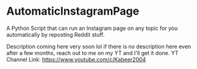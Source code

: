 # AutomaticInstagramPage
A Python Script that can run an Instagram page on any topic for you automatically by reposting Reddit stuff.

Description coming here very soon lol
if there is no description here even after a few months, reach out to me on my YT and I'll get it done.
YT Channel Link: https://www.youtube.com/c/Kabeer2004
